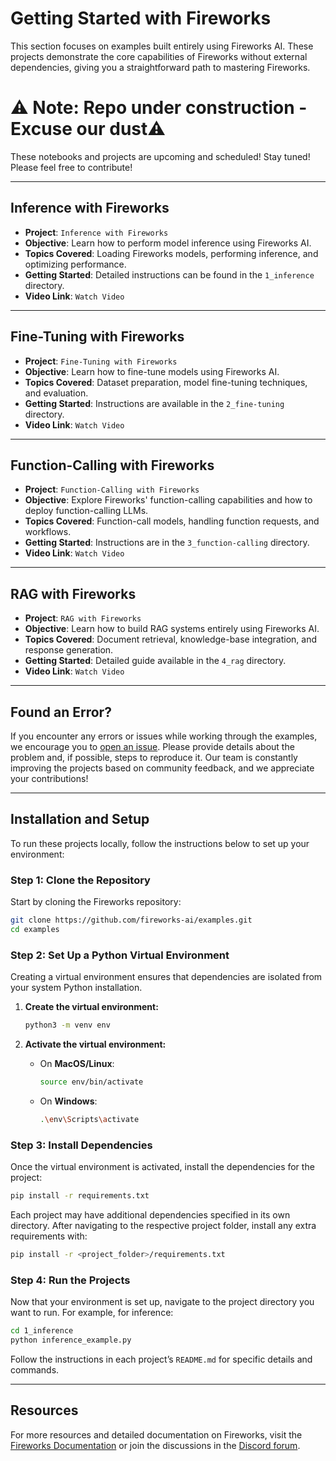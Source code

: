 
# Getting Started with Fireworks

This section focuses on examples built entirely using Fireworks AI. These projects demonstrate the core capabilities of Fireworks without external dependencies, giving you a straightforward path to mastering Fireworks.

# ⚠️ Note: Repo under construction  - Excuse our dust⚠️
These notebooks and projects are upcoming and scheduled! Stay tuned!
Please feel free to contribute!

---

## Inference with Fireworks

- **Project**: `Inference with Fireworks`
- **Objective**: Learn how to perform model inference using Fireworks AI.
- **Topics Covered**: Loading Fireworks models, performing inference, and optimizing performance.
- **Getting Started**: Detailed instructions can be found in the `1_inference` directory.
- **Video Link**: `Watch Video`

---

## Fine-Tuning with Fireworks

- **Project**: `Fine-Tuning with Fireworks`
- **Objective**: Learn how to fine-tune models using Fireworks AI.
- **Topics Covered**: Dataset preparation, model fine-tuning techniques, and evaluation.
- **Getting Started**: Instructions are available in the `2_fine-tuning` directory.
- **Video Link**: `Watch Video`

---

## Function-Calling with Fireworks

- **Project**: `Function-Calling with Fireworks`
- **Objective**: Explore Fireworks' function-calling capabilities and how to deploy function-calling LLMs.
- **Topics Covered**: Function-call models, handling function requests, and workflows.
- **Getting Started**: Instructions are in the `3_function-calling` directory.
- **Video Link**: `Watch Video`

---
 
## RAG with Fireworks

- **Project**: `RAG with Fireworks`
- **Objective**: Learn how to build RAG systems entirely using Fireworks AI.
- **Topics Covered**: Document retrieval, knowledge-base integration, and response generation.
- **Getting Started**: Detailed guide available in the `4_rag` directory.
- **Video Link**: `Watch Video`

---

## Found an Error?

If you encounter any errors or issues while working through the examples, we encourage you to [open an issue](https://github.com/fireworks-ai/examples/issues/new). Please provide details about the problem and, if possible, steps to reproduce it. Our team is constantly improving the projects based on community feedback, and we appreciate your contributions!

---


## Installation and Setup

To run these projects locally, follow the instructions below to set up your environment:

### Step 1: Clone the Repository

Start by cloning the Fireworks repository:

```bash
git clone https://github.com/fireworks-ai/examples.git
cd examples
```

### Step 2: Set Up a Python Virtual Environment

Creating a virtual environment ensures that dependencies are isolated from your system Python installation.

1. **Create the virtual environment:**

    ```bash
    python3 -m venv env
    ```

2. **Activate the virtual environment:**

    - On **MacOS/Linux**:
      ```bash
      source env/bin/activate
      ```
    - On **Windows**:
      ```bash
      .\env\Scripts\activate
      ```

### Step 3: Install Dependencies

Once the virtual environment is activated, install the dependencies for the project:

```bash
pip install -r requirements.txt
```

Each project may have additional dependencies specified in its own directory. After navigating to the respective project folder, install any extra requirements with:

```bash
pip install -r <project_folder>/requirements.txt
```

### Step 4: Run the Projects

Now that your environment is set up, navigate to the project directory you want to run. For example, for inference:

```bash
cd 1_inference
python inference_example.py
```

Follow the instructions in each project’s `README.md` for specific details and commands.

---

## Resources

For more resources and detailed documentation on Fireworks, visit the [Fireworks Documentation](https://docs.fireworks.ai) or join the discussions in the [Discord  forum](https://discord.gg/9nKGzdCk).

